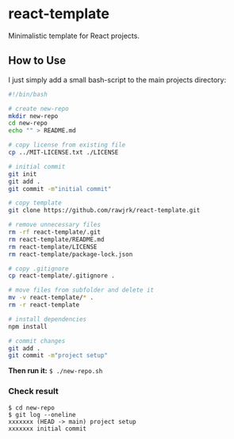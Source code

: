 # react-template

Minimalistic template for React projects.

## How to Use

I just simply add a small bash-script to the main projects directory:

```bash
#!/bin/bash

# create new-repo
mkdir new-repo
cd new-repo
echo "" > README.md

# copy license from existing file
cp ../MIT-LICENSE.txt ./LICENSE

# initial commit
git init
git add .
git commit -m"initial commit"

# copy template
git clone https://github.com/rawjrk/react-template.git

# remove unnecessary files
rm -rf react-template/.git
rm react-template/README.md
rm react-template/LICENSE
rm react-template/package-lock.json

# copy .gitignore
cp react-template/.gitignore .

# move files from subfolder and delete it
mv -v react-template/* .
rm -r react-template

# install dependencies
npm install

# commit changes
git add .
git commit -m"project setup"
```

**Then run it:** `$ ./new-repo.sh`

### Check result

```
$ cd new-repo
$ git log --oneline
xxxxxxx (HEAD -> main) project setup
xxxxxxx initial commit
```
